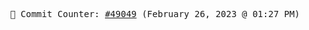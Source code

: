 <p align="center">
    <samp>
        📮 Commit Counter: <a href="https://github.com/Javascript-void0/Javascript-void0/commits/main">#49049</a> (February 26, 2023 @ 01:27 PM)
    </samp>
</p>